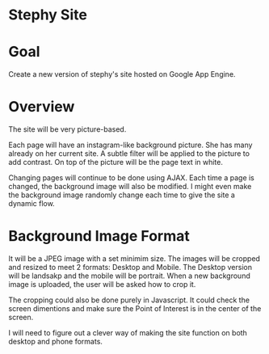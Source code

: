 Stephy Site
===========

# Goal
Create a new version of stephy's site hosted on Google App Engine.

# Overview
The site will be very picture-based.

Each page will have an instagram-like background picture.  She has many already on her current site.  A subtle filter will be applied to the picture to add contrast.  On top of the picture will be the page text in white.

Changing pages will continue to be done using AJAX.  Each time a page is changed, the background image will also be modified.  I might even make the background image randomly change each time to give the site a dynamic flow.

# Background Image Format
It will be a JPEG image with a set minimim size.  The images will be cropped and resized to meet 2 formats: Desktop and Mobile.  The Desktop version will be landsakp and the mobile will be portrait.  When a new background image is uploaded, the user will be asked how to crop it. 

The cropping could also be done purely in Javascript.  It could check the screen dimentions and make sure the Point of Interest is in the center of the screen.   

I will need to figure out a clever way of making the site function on both desktop and phone formats.  


